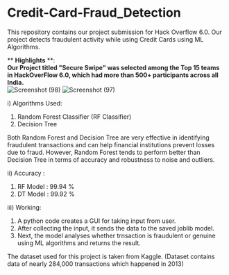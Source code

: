 # Credit-Card-Fraud_Detection
This repository contains our project submission for Hack Overflow 6.0. 
Our project detects fraudulent activity while using Credit Cards using ML Algorithms.

** <b>Highlights</b> **: <br>
<b>Our Project titled "Secure Swipe" was selected among the Top 15 teams in HackOverFlow 6.0, which had more than 500+ participants across all India. </b> <br>
![Screenshot (98)](https://user-images.githubusercontent.com/83204279/227383379-bff45360-18e0-4310-83cf-5f0ff8fd6b0f.png)
![Screenshot (97)](https://user-images.githubusercontent.com/83204279/227382638-499162e8-bc27-47de-8049-e258caf27ee6.png)

i) Algorithms Used:
1) Random Forest Classifier (RF Classifier)
2) Decision Tree 

Both Random Forest and Decision Tree are very effective in identifying fraudulent transactions and can help financial institutions prevent losses due to fraud. However, Random Forest tends to perform better than Decision Tree in terms of accuracy and robustness to noise and outliers.

ii) Accuracy :
1) RF Model : 99.94 %
2) DT Model : 99.92 %

iii) Working:
1) A python code creates a GUI for taking input from user.
2) After collecting the input, it sends the data to the saved joblib model.
3) Next, the model analyses whether trnsaction is fraudulent or genuine using ML algorithms and returns the result.


The dataset used for this project is taken from Kaggle. (Dataset contains data of nearly 284,000 transactions which happened in 2013)
